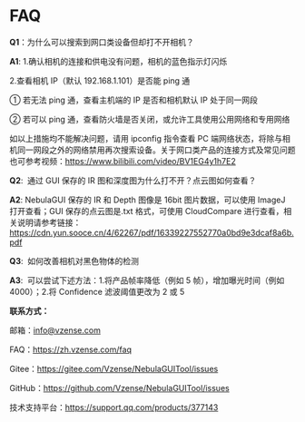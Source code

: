 # FAQ

**Q1**：为什么可以搜索到网口类设备但却打不开相机？

**A1**: 1.确认相机的连接和供电没有问题，相机的蓝色指示灯闪烁

2.查看相机 IP（默认 192.168.1.101）是否能 ping 通

① 若无法 ping 通，查看主机端的 IP 是否和相机默认 IP 处于同一网段

② 若可以 ping 通，查看防火墙是否关闭，或允许工具使用公用网络和专用网络

如以上措施均不能解决问题，请用 ipconfig 指令查看 PC 端网络状态，将除与相机同一网段之外的网络禁用再次搜索设备。关于网口类产品的连接方式及常见问题也可参考视频：<https://www.bilibili.com/video/BV1EG4y1h7E2>

**Q2**:  通过 GUI 保存的 IR 图和深度图为什么打不开？点云图如何查看？

**A2**: NebulaGUI 保存的 IR 和 Depth 图像是 16bit 图片数据，可以使用 ImageJ 打开查看；GUI 保存的点云图是.txt 格式，可使用 CloudCompare 进行查看，相关说明请参考链接：<https://cdn.yun.sooce.cn/4/62267/pdf/16339227552770a0bd9e3dcaf8a6b.pdf>

**Q3**:  如何改善相机对黑色物体的检测

**A3**:  可以尝试下述方法：1.将产品帧率降低（例如 5 帧），增加曝光时间（例如 4000）；2.将 Confidence 滤波阈值更改为 2 或 5

**联系方式：**

邮箱：<info@vzense.com>

FAQ：<https://zh.vzense.com/faq>

Gitee：<https://gitee.com/Vzense/NebulaGUITool/issues>

GitHub：<https://github.com/Vzense/NebulaGUITool/issues>

技术支持平台：<https://support.qq.com/products/377143>
